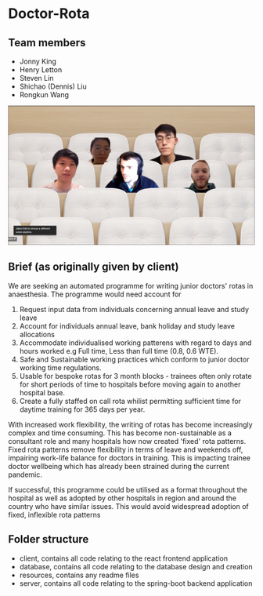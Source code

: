 # Doctor-Rota

## Team members

- Jonny King
- Henry Letton
- Steven Lin
- Shichao (Dennis) Liu
- Rongkun Wang

![The whole gang](resources/team_photo.png?raw=true "All 5 of us")

## Brief (as originally given by client)

We are seeking an automated programme for writing junior doctors' rotas in anaesthesia. The programme would need account for
1. Request input data from individuals concerning annual leave and study leave
2. Account for individuals annual leave, bank holiday and study leave allocations
3. Accommodate individualised working patterens with regard to days and hours worked e.g Full time, Less than full time (0.8, 0.6 WTE).
4. Safe and Sustainable working practices which conform to junior doctor working time regulations.
5. Usable for bespoke rotas for 3 month blocks - trainees often only rotate for short periods of time to hospitals before moving again to another hospital base.
6. Create a fully staffed on call rota whilist permitting sufficient time for daytime training for 365 days per year.

With increased work flexibility, the writing of rotas has become increasingly complex and time consuming. This has become non-sustainable as a consultant role and many hospitals how now created 'fixed' rota patterns. Fixed rota patterns remove flexibility in terms of leave and weekends off, impairing work-life balance for doctors in training. This is impacting trainee doctor wellbeing which has already been strained during the current pandemic.

If successful, this programme could be utilised as a format throughout the hospital as well as adopted by other hospitals in region and around the country who have similar issues. This would avoid widespread adoption of fixed, inflexible rota patterns

## Folder structure

- client, contains all code relating to the react frontend application
- database, contains all code relating to the database design and creation
- resources, contains any readme files
- server, contains all code relating to the spring-boot backend application
